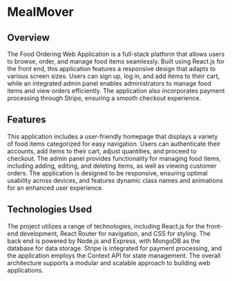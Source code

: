 # MealMover

## Overview

The Food Ordering Web Application is a full-stack platform that allows users to browse, order, and manage food items seamlessly. Built using React.js for the front end, this application features a responsive design that adapts to various screen sizes. Users can sign up, log in, and add items to their cart, while an integrated admin panel enables administrators to manage food items and view orders efficiently. The application also incorporates payment processing through Stripe, ensuring a smooth checkout experience.

## Features

This application includes a user-friendly homepage that displays a variety of food items categorized for easy navigation. Users can authenticate their accounts, add items to their cart, adjust quantities, and proceed to checkout. The admin panel provides functionality for managing food items, including adding, editing, and deleting items, as well as viewing customer orders. The application is designed to be responsive, ensuring optimal usability across devices, and features dynamic class names and animations for an enhanced user experience.

## Technologies Used

The project utilizes a range of technologies, including React.js for the front-end development, React Router for navigation, and CSS for styling. The back end is powered by Node.js and Express, with MongoDB as the database for data storage. Stripe is integrated for payment processing, and the application employs the Context API for state management. The overall architecture supports a modular and scalable approach to building web applications.
